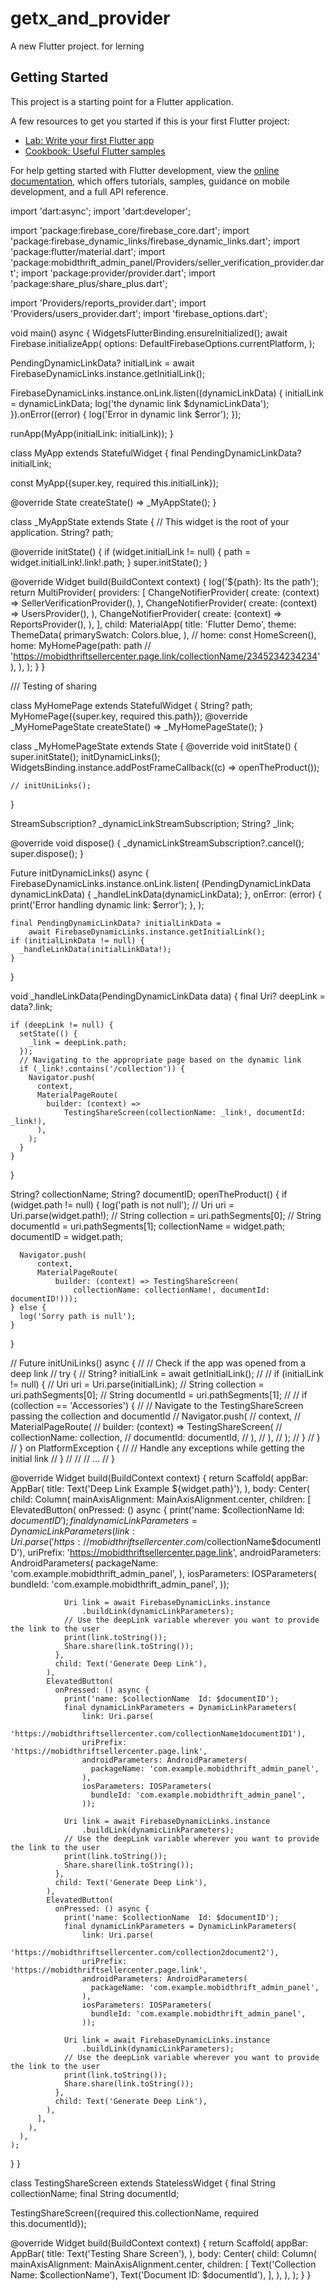# getx_and_provider

A new Flutter project. for lerning

## Getting Started

This project is a starting point for a Flutter application.

A few resources to get you started if this is your first Flutter project:

- [Lab: Write your first Flutter app](https://docs.flutter.dev/get-started/codelab)
- [Cookbook: Useful Flutter samples](https://docs.flutter.dev/cookbook)

For help getting started with Flutter development, view the
[online documentation](https://docs.flutter.dev/), which offers tutorials,
samples, guidance on mobile development, and a full API reference.



import 'dart:async';
import 'dart:developer';

import 'package:firebase_core/firebase_core.dart';
import 'package:firebase_dynamic_links/firebase_dynamic_links.dart';
import 'package:flutter/material.dart';
import 'package:mobidthrift_admin_panel/Providers/seller_verification_provider.dart';
import 'package:provider/provider.dart';
import 'package:share_plus/share_plus.dart';

import 'Providers/reports_provider.dart';
import 'Providers/users_provider.dart';
import 'firebase_options.dart';

void main() async {
  WidgetsFlutterBinding.ensureInitialized();
  await Firebase.initializeApp(
    options: DefaultFirebaseOptions.currentPlatform,
  );

  PendingDynamicLinkData? initialLink =
      await FirebaseDynamicLinks.instance.getInitialLink();

  FirebaseDynamicLinks.instance.onLink.listen((dynamicLinkData) {
    initialLink = dynamicLinkData;
    log('the dynamic link $dynamicLinkData');
  }).onError((error) {
    log('Error in dynamic link $error');
  });

  runApp(MyApp(initialLink: initialLink));
}

class MyApp extends StatefulWidget {
  final PendingDynamicLinkData? initialLink;

  const MyApp({super.key, required this.initialLink});

  @override
  State<MyApp> createState() => _MyAppState();
}

class _MyAppState extends State<MyApp> {
  // This widget is the root of your application.
  String? path;

  @override
  initState() {
    if (widget.initialLink != null) {
      path = widget.initialLink!.link!.path;
    }
    super.initState();
  }

  @override
  Widget build(BuildContext context) {
    log('${path}: Its the path');
    return MultiProvider(
      providers: [
        ChangeNotifierProvider<SellerVerificationProvider>(
          create: (context) => SellerVerificationProvider(),
        ),
        ChangeNotifierProvider<UsersProvider>(
          create: (context) => UsersProvider(),
        ),
        ChangeNotifierProvider<ReportsProvider>(
          create: (context) => ReportsProvider(),
        ),
      ],
      child: MaterialApp(
        title: 'Flutter Demo',
        theme: ThemeData(
          primarySwatch: Colors.blue,
        ),
        // home: const HomeScreen(),
        home: MyHomePage(path: path
            // 'https://mobidthriftsellercenter.page.link/collectionName/2345234234234'
            ),
      ),
    );
  }
}

/// Testing of sharing

class MyHomePage extends StatefulWidget {
  String? path;
  MyHomePage({super.key, required this.path});
  @override
  _MyHomePageState createState() => _MyHomePageState();
}

class _MyHomePageState extends State<MyHomePage> {
  @override
  void initState() {
    super.initState();
    initDynamicLinks();
    WidgetsBinding.instance.addPostFrameCallback((c) => openTheProduct());

    // initUniLinks();
  }

  StreamSubscription? _dynamicLinkStreamSubscription;
  String? _link;

  @override
  void dispose() {
    _dynamicLinkStreamSubscription?.cancel();
    super.dispose();
  }

  Future<void> initDynamicLinks() async {
    FirebaseDynamicLinks.instance.onLink.listen(
      (PendingDynamicLinkData dynamicLinkData) {
        _handleLinkData(dynamicLinkData);
      },
      onError: (error) {
        print('Error handling dynamic link: $error');
      },
    );

    final PendingDynamicLinkData? initialLinkData =
        await FirebaseDynamicLinks.instance.getInitialLink();
    if (initialLinkData != null) {
      _handleLinkData(initialLinkData!);
    }
  }

  void _handleLinkData(PendingDynamicLinkData data) {
    final Uri? deepLink = data?.link;

    if (deepLink != null) {
      setState(() {
        _link = deepLink.path;
      });
      // Navigating to the appropriate page based on the dynamic link
      if (_link!.contains('/collection')) {
        Navigator.push(
          context,
          MaterialPageRoute(
            builder: (context) =>
                TestingShareScreen(collectionName: _link!, documentId: _link!),
          ),
        );
      }
    }
  }

  String? collectionName;
  String? documentID;
  openTheProduct() {
    if (widget.path != null) {
      log('path is not null');
      // Uri uri = Uri.parse(widget.path!);
      // String collection = uri.pathSegments[0];
      // String documentId = uri.pathSegments[1];
      collectionName = widget.path;
      documentID = widget.path;

      Navigator.push(
          context,
          MaterialPageRoute(
              builder: (context) => TestingShareScreen(
                  collectionName: collectionName!, documentId: documentID!)));
    } else {
      log('Sorry path is null');
    }
  }

  // Future<void> initUniLinks() async {
  //   // Check if the app was opened from a deep link
  //   try {
  //     String? initialLink = await getInitialLink();
  //
  //     if (initialLink != null) {
  //       Uri uri = Uri.parse(initialLink);
  //       String collection = uri.pathSegments[0];
  //       String documentId = uri.pathSegments[1];
  //
  //       if (collection == 'Accessories') {
  //         // Navigate to the TestingShareScreen passing the collection and documentId
  //         Navigator.push(
  //           context,
  //           MaterialPageRoute(
  //             builder: (context) => TestingShareScreen(
  //               collectionName: collection,
  //               documentId: documentId,
  //             ),
  //           ),
  //         );
  //       }
  //     }
  //   } on PlatformException {
  //     // Handle any exceptions while getting the initial link
  //   }
  //
  //   // ...
  // }

  @override
  Widget build(BuildContext context) {
    return Scaffold(
      appBar: AppBar(
        title: Text('Deep Link Example ${widget.path}'),
      ),
      body: Center(
        child: Column(
          mainAxisAlignment: MainAxisAlignment.center,
          children: [
            ElevatedButton(
              onPressed: () async {
                print('name: $collectionName  Id: $documentID');
                final dynamicLinkParameters = DynamicLinkParameters(
                    link: Uri.parse(
                        'https://mobidthriftsellercenter.com/$collectionName$documentID'),
                    uriPrefix: 'https://mobidthriftsellercenter.page.link',
                    androidParameters: AndroidParameters(
                      packageName: 'com.example.mobidthrift_admin_panel',
                    ),
                    iosParameters: IOSParameters(
                      bundleId: 'com.example.mobidthrift_admin_panel',
                    ));

                Uri link = await FirebaseDynamicLinks.instance
                    .buildLink(dynamicLinkParameters);
                // Use the deepLink variable wherever you want to provide the link to the user
                print(link.toString());
                Share.share(link.toString());
              },
              child: Text('Generate Deep Link'),
            ),
            ElevatedButton(
              onPressed: () async {
                print('name: $collectionName  Id: $documentID');
                final dynamicLinkParameters = DynamicLinkParameters(
                    link: Uri.parse(
                        'https://mobidthriftsellercenter.com/collectionName1documentID1'),
                    uriPrefix: 'https://mobidthriftsellercenter.page.link',
                    androidParameters: AndroidParameters(
                      packageName: 'com.example.mobidthrift_admin_panel',
                    ),
                    iosParameters: IOSParameters(
                      bundleId: 'com.example.mobidthrift_admin_panel',
                    ));

                Uri link = await FirebaseDynamicLinks.instance
                    .buildLink(dynamicLinkParameters);
                // Use the deepLink variable wherever you want to provide the link to the user
                print(link.toString());
                Share.share(link.toString());
              },
              child: Text('Generate Deep Link'),
            ),
            ElevatedButton(
              onPressed: () async {
                print('name: $collectionName  Id: $documentID');
                final dynamicLinkParameters = DynamicLinkParameters(
                    link: Uri.parse(
                        'https://mobidthriftsellercenter.com/collection2document2'),
                    uriPrefix: 'https://mobidthriftsellercenter.page.link',
                    androidParameters: AndroidParameters(
                      packageName: 'com.example.mobidthrift_admin_panel',
                    ),
                    iosParameters: IOSParameters(
                      bundleId: 'com.example.mobidthrift_admin_panel',
                    ));

                Uri link = await FirebaseDynamicLinks.instance
                    .buildLink(dynamicLinkParameters);
                // Use the deepLink variable wherever you want to provide the link to the user
                print(link.toString());
                Share.share(link.toString());
              },
              child: Text('Generate Deep Link'),
            ),
          ],
        ),
      ),
    );
  }
}

class TestingShareScreen extends StatelessWidget {
  final String collectionName;
  final String documentId;

  TestingShareScreen({required this.collectionName, required this.documentId});

  @override
  Widget build(BuildContext context) {
    return Scaffold(
      appBar: AppBar(
        title: Text('Testing Share Screen'),
      ),
      body: Center(
        child: Column(
          mainAxisAlignment: MainAxisAlignment.center,
          children: [
            Text('Collection Name: $collectionName'),
            Text('Document ID: $documentId'),
          ],
        ),
      ),
    );
  }
}
